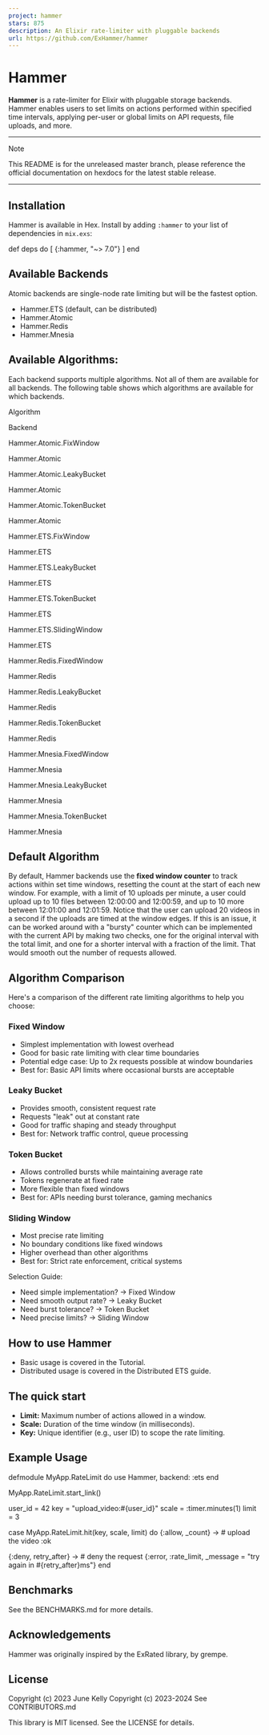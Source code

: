 ```yaml
---
project: hammer
stars: 875
description: An Elixir rate-limiter with pluggable backends
url: https://github.com/ExHammer/hammer
---
```


Hammer
======

**Hammer** is a rate-limiter for Elixir with pluggable storage backends. Hammer enables users to set limits on actions performed within specified time intervals, applying per-user or global limits on API requests, file uploads, and more.

* * *

Note

This README is for the unreleased master branch, please reference the official documentation on hexdocs for the latest stable release.

* * *

Installation
------------

Hammer is available in Hex. Install by adding `:hammer` to your list of dependencies in `mix.exs`:

def deps do
  \[
    {:hammer, "~> 7.0"}
  \]
end

Available Backends
------------------

Atomic backends are single-node rate limiting but will be the fastest option.

-   Hammer.ETS (default, can be distributed)
-   Hammer.Atomic
-   Hammer.Redis
-   Hammer.Mnesia

Available Algorithms:
---------------------

Each backend supports multiple algorithms. Not all of them are available for all backends. The following table shows which algorithms are available for which backends.

Algorithm

Backend

Hammer.Atomic.FixWindow

Hammer.Atomic

Hammer.Atomic.LeakyBucket

Hammer.Atomic

Hammer.Atomic.TokenBucket

Hammer.Atomic

Hammer.ETS.FixWindow

Hammer.ETS

Hammer.ETS.LeakyBucket

Hammer.ETS

Hammer.ETS.TokenBucket

Hammer.ETS

Hammer.ETS.SlidingWindow

Hammer.ETS

Hammer.Redis.FixedWindow

Hammer.Redis

Hammer.Redis.LeakyBucket

Hammer.Redis

Hammer.Redis.TokenBucket

Hammer.Redis

Hammer.Mnesia.FixedWindow

Hammer.Mnesia

Hammer.Mnesia.LeakyBucket

Hammer.Mnesia

Hammer.Mnesia.TokenBucket

Hammer.Mnesia

Default Algorithm
-----------------

By default, Hammer backends use the **fixed window counter** to track actions within set time windows, resetting the count at the start of each new window. For example, with a limit of 10 uploads per minute, a user could upload up to 10 files between 12:00:00 and 12:00:59, and up to 10 more between 12:01:00 and 12:01:59. Notice that the user can upload 20 videos in a second if the uploads are timed at the window edges. If this is an issue, it can be worked around with a "bursty" counter which can be implemented with the current API by making two checks, one for the original interval with the total limit, and one for a shorter interval with a fraction of the limit. That would smooth out the number of requests allowed.

Algorithm Comparison
--------------------

Here's a comparison of the different rate limiting algorithms to help you choose:

### Fixed Window

-   Simplest implementation with lowest overhead
-   Good for basic rate limiting with clear time boundaries
-   Potential edge case: Up to 2x requests possible at window boundaries
-   Best for: Basic API limits where occasional bursts are acceptable

### Leaky Bucket

-   Provides smooth, consistent request rate
-   Requests "leak" out at constant rate
-   Good for traffic shaping and steady throughput
-   Best for: Network traffic control, queue processing

### Token Bucket

-   Allows controlled bursts while maintaining average rate
-   Tokens regenerate at fixed rate
-   More flexible than fixed windows
-   Best for: APIs needing burst tolerance, gaming mechanics

### Sliding Window

-   Most precise rate limiting
-   No boundary conditions like fixed windows
-   Higher overhead than other algorithms
-   Best for: Strict rate enforcement, critical systems

Selection Guide:

-   Need simple implementation? → Fixed Window
-   Need smooth output rate? → Leaky Bucket
-   Need burst tolerance? → Token Bucket
-   Need precise limits? → Sliding Window

How to use Hammer
-----------------

-   Basic usage is covered in the Tutorial.
-   Distributed usage is covered in the Distributed ETS guide.

The quick start
---------------

-   **Limit:** Maximum number of actions allowed in a window.
-   **Scale:** Duration of the time window (in milliseconds).
-   **Key:** Unique identifier (e.g., user ID) to scope the rate limiting.

Example Usage
-------------

defmodule MyApp.RateLimit do
  use Hammer, backend: :ets
end

MyApp.RateLimit.start\_link()

user\_id \= 42
key \= "upload\_video:#{user\_id}"
scale \= :timer.minutes(1)
limit \= 3

case MyApp.RateLimit.hit(key, scale, limit) do
  {:allow, \_count} \->
    \# upload the video
    :ok

  {:deny, retry\_after} \->
    \# deny the request
    {:error, :rate\_limit, \_message \= "try again in #{retry\_after}ms"}
end

Benchmarks
----------

See the BENCHMARKS.md for more details.

Acknowledgements
----------------

Hammer was originally inspired by the ExRated library, by grempe.

License
-------

Copyright (c) 2023 June Kelly Copyright (c) 2023-2024 See CONTRIBUTORS.md

This library is MIT licensed. See the LICENSE for details.

